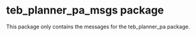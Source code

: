 # teb_planner_pa_msgs package

This package only contains the messages for the teb_planner_pa package.
